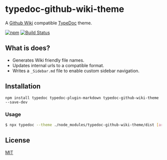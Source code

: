 # typedoc-github-wiki-theme

A [Github Wiki](https://docs.github.com/en/communities/documenting-your-project-with-wikis/about-wikis) compatible [TypeDoc](https://github.com/TypeStrong/typedoc) theme.

[![npm](https://img.shields.io/npm/v/typedoc-github-wiki-theme.svg)](https://www.npmjs.com/package/typedoc-github-wiki-theme)
[![Build Status](https://travis-ci.com/tgreyuk/typedoc-plugin-markdown.svg?branch=master)](https://travis-ci.com/tgreyuk/typedoc-plugin-markdown)

## What is does?

- Generates Wiki friendly file names.
- Updates internal urls to a compatible format.
- Writes a `_Sidebar.md` file to enable custom sidebar navigation.

## Installation

```shell
npm install typedoc typedoc-plugin-markdown typedoc-github-wiki-theme --save-dev
```

### Usage

```bash
$ npx typedoc --theme ./node_modules/typedoc-github-wiki-theme/dist [args]
```

## License

[MIT](https://github.com/tgreyuk/typedoc-plugin-markdown/blob/master/packages/typedoc-github-wiki-theme/LICENSE)